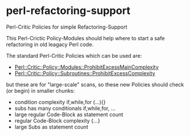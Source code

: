 
# perl-refactoring-support

Perl-Critic Policies for simple Refactoring-Support

This Perl-Crictic Policy-Modules should help where to start a safe refactoring in old leagacy Perl code.

The standard Perl-Critic Policies which can be used are:

* [Perl::Critic::Policy::Modules::ProhibitExcessMainComplexity](https://metacpan.org/pod/Perl::Critic::Policy::Modules::ProhibitExcessMainComplexity)
* [Perl::Critic::Policy::Subroutines::ProhibitExcessComplexity](https://metacpan.org/pod/Perl::Critic::Policy::Subroutines::ProhibitExcessComplexity) 

but these are for "large-scale" scans, so these new Policies should check (or begin) in smaller chunks:

* condition complexity if,while,for (...){}
* subs has many conditionals if,while,for, ...
* large regular Code-Block as statement count
* regular Code-Block complexity {...}
* large Subs as statement count
